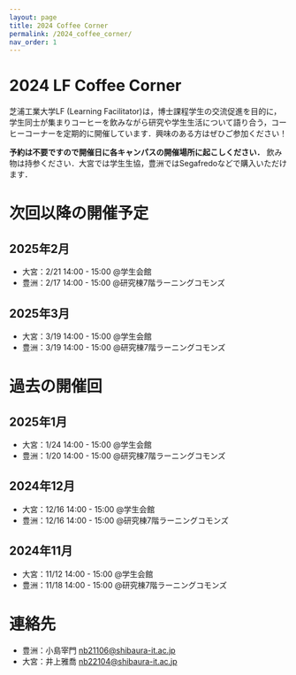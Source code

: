 ```yaml
---
layout: page
title: 2024 Coffee Corner
permalink: /2024_coffee_corner/
nav_order: 1
---
```


# 2024 LF Coffee Corner
芝浦工業大学LF (Learning Facilitator)は，博士課程学生の交流促進を目的に，学生同士が集まりコーヒーを飲みながら研究や学生生活について語り合う，コーヒーコーナーを定期的に開催しています．興味のある方はぜひご参加ください！

**予約は不要ですので開催日に各キャンパスの開催場所に起こしください．** 飲み物は持参ください．大宮では学生生協，豊洲ではSegafredoなどで購入いただけます．

# 次回以降の開催予定

## 2025年2月
- 大宮：2/21 14:00 - 15:00 @学生会館
- 豊洲：2/17 14:00 - 15:00 @研究棟7階ラーニングコモンズ

## 2025年3月
- 大宮：3/19 14:00 - 15:00 @学生会館
- 豊洲：3/19 14:00 - 15:00 @研究棟7階ラーニングコモンズ

# 過去の開催回

## 2025年1月
- 大宮：1/24 14:00 - 15:00 @学生会館
- 豊洲：1/20 14:00 - 15:00 @研究棟7階ラーニングコモンズ

## 2024年12月
- 大宮：12/16 14:00 - 15:00 @学生会館
- 豊洲：12/16 14:00 - 15:00 @研究棟7階ラーニングコモンズ

## 2024年11月
- 大宮：11/12 14:00 - 15:00 @学生会館
- 豊洲：11/18 14:00 - 15:00 @研究棟7階ラーニングコモンズ

# 連絡先
- 豊洲：小島宰門 [nb21106@shibaura-it.ac.jp](mailto:nb21106@shibaura-it.ac.jp)
- 大宮：井上雅喬 [nb22104@shibaura-it.ac.jp](mailto:nb22104@shibaura-it.ac.jp)